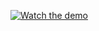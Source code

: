 [![Watch the demo](https://i9.ytimg.com/vi/tPCLymwGb4U/mqdefault.jpg?v=664baa48&sqp=COjSrrIG&rs=AOn4CLBM5cBxENArG8ppKgtUQ0UOqwnk0A)](https://youtu.be/tPCLymwGb4U)


